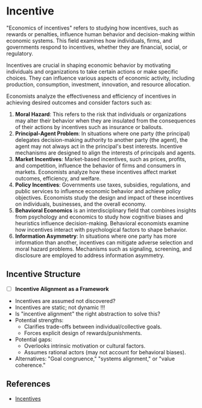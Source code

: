 # Incentive

"Economics of incentives" refers to studying how incentives, such as rewards or penalties, influence human behavior and decision-making within economic systems. This field examines how individuals, firms, and governments respond to incentives, whether they are financial, social, or regulatory.

Incentives are crucial in shaping economic behavior by motivating individuals and organizations to take certain actions or make specific choices. They can influence various aspects of economic activity, including production, consumption, investment, innovation, and resource allocation.

Economists analyze the effectiveness and efficiency of incentives in achieving desired outcomes and consider factors such as:

1. **Moral Hazard**: This refers to the risk that individuals or organizations may alter their behavior when they are insulated from the consequences of their actions by incentives such as insurance or bailouts.
2. **Principal-Agent Problem**: In situations where one party (the principal) delegates decision-making authority to another party (the agent), the agent may not always act in the principal's best interests. Incentive mechanisms are designed to align the interests of principals and agents.
3. **Market Incentives**: Market-based incentives, such as prices, profits, and competition, influence the behavior of firms and consumers in markets. Economists analyze how these incentives affect market outcomes, efficiency, and welfare.
4. **Policy Incentives**: Governments use taxes, subsidies, regulations, and public services to influence economic behavior and achieve policy objectives. Economists study the design and impact of these incentives on individuals, businesses, and the overall economy.
5. **Behavioral Economics** is an interdisciplinary field that combines insights from psychology and economics to study how cognitive biases and heuristics influence decision-making. Behavioral economists examine how incentives interact with psychological factors to shape behavior.
6. **Information Asymmetry**: In situations where one party has more information than another, incentives can mitigate adverse selection and moral hazard problems. Mechanisms such as signaling, screening, and disclosure are employed to address information asymmetry.

## Incentive Structure

- [ ]  **Incentive Alignment as a Framework**
- Incentives are assumed not discovered?
- Incentives are static; not dynamic !!!
- Is "incentive alignment" the right abstraction to solve this?
- Potential strengths:
   - Clarifies trade-offs between individual/collective goals.
   - Forces explicit design of rewards/punishments.
- Potential gaps:
   - Overlooks intrinsic motivation or cultural factors.
   - Assumes rational actors (may not account for behavioral biases).
- Alternatives: "Goal congruence," "systems alignment," or "value coherence."

## References

- [Incentives](https://www.econlib.org/library/Topics/College/incentives.html)
